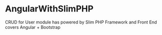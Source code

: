 AngularWithSlimPHP
==================

CRUD for User module has powered by Slim PHP Framework and Front End covers Angular + Bootstrap

